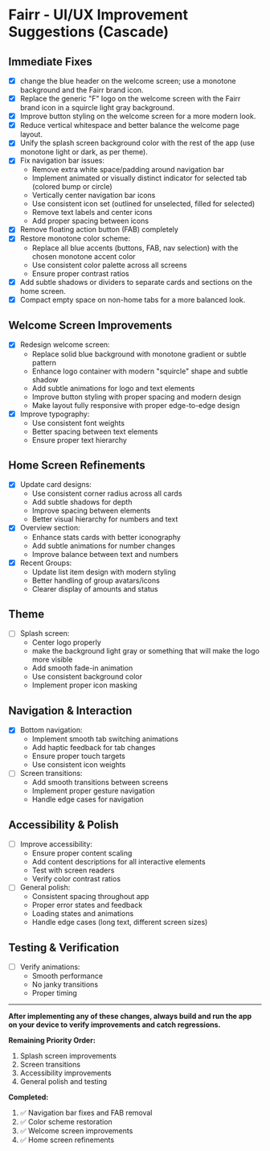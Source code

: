 # Fairr - UI/UX Improvement Suggestions (Cascade)

## Immediate Fixes
- [x] change the blue header on the welcome screen; use a monotone background and the Fairr brand icon.
- [x] Replace the generic "F" logo on the welcome screen with the Fairr brand icon in a squircle light gray background.
- [x] Improve button styling on the welcome screen for a more modern look.
- [x] Reduce vertical whitespace and better balance the welcome page layout.
- [x] Unify the splash screen background color with the rest of the app (use monotone light or dark, as per theme).
- [x] Fix navigation bar issues:
    - Remove extra white space/padding around navigation bar
    - Implement animated or visually distinct indicator for selected tab (colored bump or circle)
    - Vertically center navigation bar icons
    - Use consistent icon set (outlined for unselected, filled for selected)
    - Remove text labels and center icons
    - Add proper spacing between icons
- [x] Remove floating action button (FAB) completely
- [x] Restore monotone color scheme:
    - Replace all blue accents (buttons, FAB, nav selection) with the chosen monotone accent color
    - Use consistent color palette across all screens
    - Ensure proper contrast ratios
- [x] Add subtle shadows or dividers to separate cards and sections on the home screen.
- [x] Compact empty space on non-home tabs for a more balanced look.

## Welcome Screen Improvements
- [x] Redesign welcome screen:
    - Replace solid blue background with monotone gradient or subtle pattern
    - Enhance logo container with modern "squircle" shape and subtle shadow
    - Add subtle animations for logo and text elements
    - Improve button styling with proper spacing and modern design
    - Make layout fully responsive with proper edge-to-edge design
- [x] Improve typography:
    - Use consistent font weights
    - Better spacing between text elements
    - Ensure proper text hierarchy

## Home Screen Refinements
- [x] Update card designs:
    - Use consistent corner radius across all cards
    - Add subtle shadows for depth
    - Improve spacing between elements
    - Better visual hierarchy for numbers and text
- [x] Overview section:
    - Enhance stats cards with better iconography
    - Add subtle animations for number changes
    - Improve balance between text and numbers
- [x] Recent Groups:
    - Update list item design with modern styling
    - Better handling of group avatars/icons
    - Clearer display of amounts and status

## Theme
- [ ] Splash screen:
    - Center logo properly
    - make the background light gray or something that will make the logo more visible 
    - Add smooth fade-in animation
    - Use consistent background color
    - Implement proper icon masking

## Navigation & Interaction
- [x] Bottom navigation:
    - Implement smooth tab switching animations
    - Add haptic feedback for tab changes
    - Ensure proper touch targets
    - Use consistent icon weights
- [ ] Screen transitions:
    - Add smooth transitions between screens
    - Implement proper gesture navigation
    - Handle edge cases for navigation

## Accessibility & Polish
- [ ] Improve accessibility:
    - Ensure proper content scaling
    - Add content descriptions for all interactive elements
    - Test with screen readers
    - Verify color contrast ratios
- [ ] General polish:
    - Consistent spacing throughout app
    - Proper error states and feedback
    - Loading states and animations
    - Handle edge cases (long text, different screen sizes)

## Testing & Verification
- [ ] Verify animations:
    - Smooth performance
    - No janky transitions
    - Proper timing

---

**After implementing any of these changes, always build and run the app on your device to verify improvements and catch regressions.**

**Remaining Priority Order:**
1. Splash screen improvements
2. Screen transitions
3. Accessibility improvements
4. General polish and testing

**Completed:**
1. ✅ Navigation bar fixes and FAB removal
2. ✅ Color scheme restoration
3. ✅ Welcome screen improvements
4. ✅ Home screen refinements
